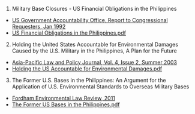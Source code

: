 

1. Military Base Closures - US Financial Obligations in the Philippines
  - [US Government Accountability Office, Report to Congressional Requesters, Jan 1992](https://www.gao.gov/assets/nsiad-92-51.pdf)
  - [US Financial Obligations in the Philippines.pdf](https://github.com/justinong415/sfsu/files/9651569/US.Financial.Obligations.in.the.Philippines.pdf)
2. Holding the United States Accountable for Environmental Damages Caused by the U.S. Military in the Philippines, A Plan for the Future 
  - [Asia-Pacific Law and Policy Journal, Vol. 4, Issue 2, Summer 2003](http://blog.hawaii.edu/aplpj/files/2011/11/APLPJ_04.2_chanbonpin.pdf)
  - [Holding the US Accountable for Environmental Damages.pdf](https://github.com/justinong415/sfsu/files/9643198/Holding.the.US.Accountable.for.Environmental.Damages.pdf)
3. The Former U.S. Bases in the Philippines: An Argument for the Application of U.S. Environmental Standards to Overseas Military Bases
  - [Fordham Environmental Law Review, 2011](https://ir.lawnet.fordham.edu/cgi/viewcontent.cgi?referer=&httpsredir=1&article=1372&context=elr)
  - [The Former US Bases in the Philippines.pdf](https://github.com/justinong415/sfsu/files/9643213/The.Former.US.Bases.in.the.Philippines.pdf)




